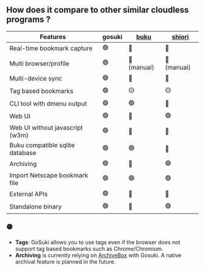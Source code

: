 
## How does it compare to other similar cloudless programs ?

| Features	| gosuki | [buku](https://github.com/jarun/buku) | [shiori](https://github.com/go-shiori/shiori) |
------------|------|-------| ------- |
| Real-time bookmark capture | 🟢 | 🔴  | 🔴 | 
| Multi browser/profile | 🟢 | 🔴 (manual) | 🔴 (manual) |
| Multi-device sync | 🟢 | 🔴  | 🔴 | 
| Tag based bookmarks | 🟢 | 🟡 | 🟡 |
| CLI tool with dmenu output | 🟢 | 🟢 | 🔴 |
| Web UI | 🟢 | 🔴 | 🟢 |
| Web UI without javascript (w3m)  | 🟢 | 🔴|🔴| 
| Buku compatible sqlite database | 🟢 | 🟢 | 🔴 |
| Archiving | 🟢 | 🔴 | 🟢 |
| Import Netscape bookmark file |🟢|🟢|🟢|
| External APIs | 🟢 | 🔴 | 🔴 |
| Standalone binary |🟢|🔴|🟢|  

 
### 🟡

- **Tags**: GoSuki allows you to use tags even if the browser does not support tag based bookmarks such as Chrome/Chromium.
- **Archiving** is currently relying on [ArchiveBox](https://github.com/ArchiveBox/ArchiveBox) with Gosuki. A native archival feature is planned in the future.

